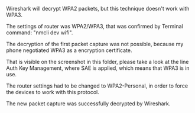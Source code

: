 Wireshark will decrypt WPA2 packets, but this technique doesn't work with WPA3.

The settings of router was WPA2/WPA3, that was confirmed by Terminal command: "nmcli dev wifi".

The decryption of the first packet capture was not possible, because my phone negotiated WPA3 as a encryption certificate.

That is visible on the screenshot in this folder, please take a look at the line Auth Key Management, where SAE is applied, which means that WPA3 is in use.

The router settings had to be changed to WPA2-Personal, in order to force the devices to work with this protocol.

The new packet capture was successfully decrypted by Wireshark.
